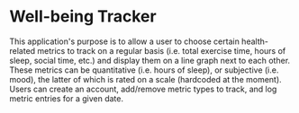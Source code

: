 # **Well-being Tracker**

This application's purpose is to allow a user to choose certain health-related metrics to track on a regular basis
(i.e. total exercise time, hours of sleep, social time, etc.) and display them 
on a line graph next to each other. These metrics can be quantitative (i.e. hours of sleep), or 
subjective (i.e. mood), the latter of which is rated on a scale (hardcoded at the moment). Users can 
create an account, add/remove metric types to track, and log metric entries for a given date.